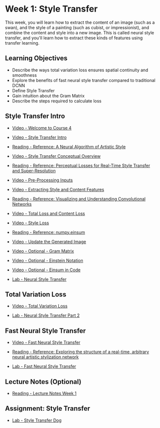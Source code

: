 # Week 1: Style Transfer

This week, you will learn how to extract the content of an image (such as a swan), and the style of a painting (such as cubist, or impressionist), and combine the content and style into a new image. This is called neural style transfer, and you'll learn how to extract these kinds of features using transfer learning.

## Learning Objectives

- Describe the ways total variation loss ensures spatial continuity and smoothness
- Explore the benefits of fast neural style transfer compared to traditional DCNN
- Define Style Transfer
- Gain intuition about the Gram Matrix
- Describe the steps required to calculate loss

## Style Transfer Intro

- [Video - Welcome to Course 4](https://www.coursera.org/learn/generative-deep-learning-with-tensorflow/lecture/iVy5I/welcome-to-course-4)

- [Video - Style Transfer Intro](https://www.coursera.org/learn/generative-deep-learning-with-tensorflow/lecture/TBxWP/style-transfer-intro)

- [Reading - Reference: A Neural Algorithm of Artistic Style](https://arxiv.org/pdf/1508.06576)

- [Video - Style Transfer Conceptual Overview](https://www.coursera.org/learn/generative-deep-learning-with-tensorflow/lecture/5ffVL/style-transfer-conceptual-overview)

- [Reading - Reference: Perceptual Losses for Real-Time Style Transfer and Super-Resolution](https://cs.stanford.edu/people/jcjohns/papers/eccv16/JohnsonECCV16.pdf)

- [Video - Pre-Processing Inputs](https://www.coursera.org/learn/generative-deep-learning-with-tensorflow/lecture/Z78Sq/pre-processing-inputs)

- [Video - Extracting Style and Content Features](https://www.coursera.org/learn/generative-deep-learning-with-tensorflow/lecture/5GUTE/extracting-style-and-content-features)

- [Reading - Reference: Visualizing and Understanding Convolutional Networks](https://arxiv.org/pdf/1311.2901.pdf)

- [Video - Total Loss and Content Loss](https://www.coursera.org/learn/generative-deep-learning-with-tensorflow/lecture/LjM89/total-loss-and-content-loss)

- [Video - Style Loss](https://www.coursera.org/learn/generative-deep-learning-with-tensorflow/lecture/l9bTa/style-loss)

- [Reading - Reference: numpy.einsum](https://numpy.org/doc/stable/reference/generated/numpy.einsum.html)

- [Video - Update the Generated Image](https://www.coursera.org/learn/generative-deep-learning-with-tensorflow/lecture/kkImO/update-the-generated-image)

- [Video - Optional - Gram Matrix](https://www.coursera.org/learn/generative-deep-learning-with-tensorflow/lecture/9aJH0/optional-gram-matrix)

- [Video - Optional - Einstein Notation](https://www.coursera.org/learn/generative-deep-learning-with-tensorflow/lecture/FzkRh/optional-einstein-notation)

- [Video - Optional - Einsum in Code](https://www.coursera.org/learn/generative-deep-learning-with-tensorflow/lecture/uSmqm/optional-einsum-in-code)

- [Lab - Neural Style Transfer](./Labs/C4_W1_Lab_1_Neural_Style_Transfer.ipynb)

## Total Variation Loss

- [Video - Total Variation Loss](https://www.coursera.org/learn/generative-deep-learning-with-tensorflow/lecture/yVXmc/total-variation-loss)

- [Lab - Neural Style Transfer Part 2](./Labs/C4_W1_Lab_1_Neural_Style_Transfer.ipynb)

## Fast Neural Style Transfer

- [Video - Fast Neural Style Transfer](https://www.coursera.org/learn/generative-deep-learning-with-tensorflow/lecture/PT9Ax/fast-neural-style-transfer)

- [Reading - Reference: Exploring the structure of a real-time, arbitrary neural artistic stylization network](https://arxiv.org/pdf/1705.06830.pdf)

- [Lab - Fast Neural Style Transfer](./Labs/C4_W1_Lab_2_Fast_NST.ipynb)

## Lecture Notes (Optional)

- [Reading - Lecture Notes Week 1](./Readings/C4_W1.pdf)

## Assignment: Style Transfer

- [Lab - Style Transfer Dog](./Labs/C4W1_Assignment.ipynb)